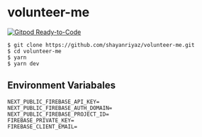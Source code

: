 # volunteer-me


[![Gitpod Ready-to-Code](https://img.shields.io/badge/Gitpod-ready--to--code-blue?logo=gitpod)](https://www.gitpod.io/#https://github.com/ShayanRiyaz/volunteer-me)

```shell
$ git clone https://github.com/shayanriyaz/volunteer-me.git
$ cd volunteer-me
$ yarn
$ yarn dev
```



## Environment Variabales
```
NEXT_PUBLIC_FIREBASE_API_KEY=
NEXT_PUBLIC_FIREBASE_AUTH_DOMAIN=
NEXT_PUBLIC_FIREBASE_PROJECT_ID=
FIREBASE_PRIVATE_KEY=
FIREBASE_CLIENT_EMAIL=
```

